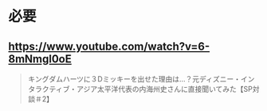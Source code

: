 # 必要

## https://www.youtube.com/watch?v=6-8mNmgl0oE

> キングダムハーツに３Dミッキーを出せた理由は…？元ディズニー・インタラクティブ・アジア太平洋代表の内海州史さんに直接聞いてみた【SP対談＃2】 
